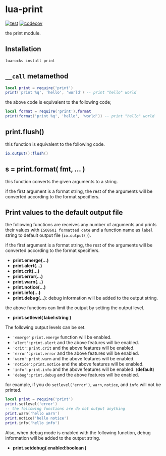 # lua-print

[![test](https://github.com/mah0x211/lua-print/actions/workflows/test.yml/badge.svg)](https://github.com/mah0x211/lua-print/actions/workflows/test.yml)
[![codecov](https://codecov.io/gh/mah0x211/lua-print/branch/master/graph/badge.svg)](https://codecov.io/gh/mah0x211/lua-print)


the print module.


## Installation

```
luarocks install print
```


## `__call` metamethod

```lua
local print = require('print')
print('print %q', 'hello', 'world') -- print "hello" world
```

the above code is equivalent to the following code;

```lua
local format = require('print').format
print(format('print %q', 'hello', 'world')) -- print "hello" world
```


## print.flush()

this function is equivalent to the following code.

```lua
io.output():flush()
```


## s = print.format( fmt, ... )

this function converts the given arguments to a string.

if the first argument is a format string, the rest of the arguments will be converted according to the format specifiers.


## Print values to the default output file

the following functions are receives any number of arguments and prints their values with `ISO8601 formatted date` and a function name as `label` string to default output file (`io.output()`).

if the first argument is a format string, the rest of the arguments will be converted according to the format specifiers.

- **print.emerge(...)**
- **print.alert(...)**
- **print.crit(...)**
- **print.error(...)**
- **print.warn(...)**
- **print.notice(...)**
- **print.info(...)**
- **print.debug(...)**: debug information will be added to the output string.

the above functions can limit the output by setting the output level.

- **print.setlevel( label:string )**

The following output levels can be set.

- `'emerge'` `print.emerge` function will be enabled.
- `'alert'`: `print.alert` and the above features will be enabled.
- `'crit'`: `print.crit` and the above features will be enabled.
- `'error'`: `print.error` and the above features will be enabled.
- `'warn'`: `print.warn` and the above features will be enabled.
- `'notice'`: `print.notice` and the above features will be enabled.
- `'info'`: `print.info` and the above features will be enabled. (**default**)
- `'debug'`: `print.debug` and the above features will be enabled.

for example, if you do `setlevel('error')`, `warn`, `notice`, and `info` will not be printed.

```lua
local print = require('print')
print.setlevel('error')
-- the following functions are do not output anything
print.warn('hello warn')
print.notice('hello notice')
print.info('hello info')
```

Also, when debug mode is enabled with the following function, debug information will be added to the output string.

- **print.setdebug( enabled:boolean )**


